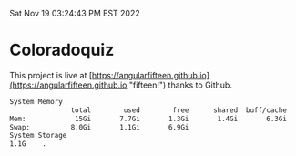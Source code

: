 Sat Nov 19 03:24:43 PM EST 2022

# Coloradoquiz


This project is live at [https://angularfifteen.github.io](https://angularfifteen.github.io "fifteen!") thanks to Github.

```bash
System Memory
               total        used        free      shared  buff/cache   available
Mem:            15Gi       7.7Gi       1.3Gi       1.4Gi       6.3Gi       5.8Gi
Swap:          8.0Gi       1.1Gi       6.9Gi
System Storage
1.1G	.
```
```bash
